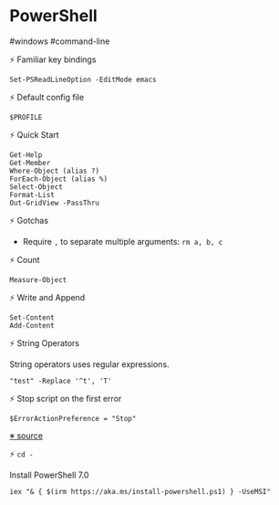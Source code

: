 # PowerShell

#windows #command-line

⚡ Familiar key bindings

```
Set-PSReadLineOption -EditMode emacs
```

⚡ Default config file

```
$PROFILE
```

⚡ Quick Start

```
Get-Help
Get-Member
Where-Object (alias ?)
ForEach-Object (alias %)
Select-Object
Format-List
Out-GridView -PassThru
```

⚡ Gotchas 

* Require `,` to separate multiple arguments: `rm a, b, c`

⚡ Count

```
Measure-Object
```

⚡ Write and Append

```
Set-Content
Add-Content
```

⚡ String Operators

String operators uses regular expressions.

```
"test" -Replace '^t', 'T'
```

⚡ Stop script on the first error

```
$ErrorActionPreference = "Stop"
```

[※ source](https://stackoverflow.com/a/9949909/667158)

⚡ `cd -`

Install PowerShell 7.0

```
iex "& { $(irm https://aka.ms/install-powershell.ps1) } -UseMSI"
```
